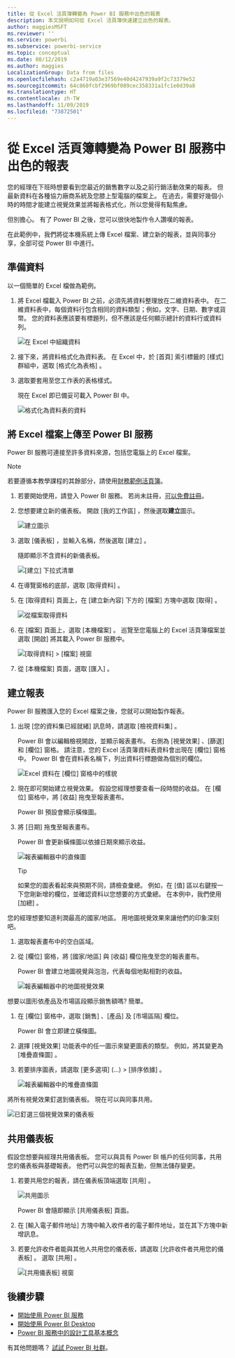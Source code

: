 ```yaml
---
title: 從 Excel 活頁簿轉變為 Power BI 服務中出色的報表
description: 本文說明如何從 Excel 活頁簿快速建立出色的報表。
author: maggiesMSFT
ms.reviewer: ''
ms.service: powerbi
ms.subservice: powerbi-service
ms.topic: conceptual
ms.date: 08/12/2019
ms.author: maggies
LocalizationGroup: Data from files
ms.openlocfilehash: c2a4719a03e37569e40d4247939a9f2c73379e52
ms.sourcegitcommit: 64c860fcbf2969bf089cec358331a1fc1e0d39a8
ms.translationtype: HT
ms.contentlocale: zh-TW
ms.lasthandoff: 11/09/2019
ms.locfileid: "73872501"
---
```

# <a name="from-excel-workbook-to-stunning-report-in-the-power-bi-service"></a>從 Excel 活頁簿轉變為 Power BI 服務中出色的報表
您的經理在下班時想要看到您最近的銷售數字以及之前行銷活動效果的報表。 但最新資料在各種協力廠商系統及您膝上型電腦的檔案上。 在過去，需要好幾個小時的時間才能建立視覺效果並將報表格式化，所以您覺得有點焦慮。

但別擔心。 有了 Power BI 之後，您可以很快地製作令人讚嘆的報表。

在此範例中，我們將從本機系統上傳 Excel 檔案、建立新的報表，並與同事分享，全部可從 Power BI 中進行。

## <a name="prepare-your-data"></a>準備資料
以一個簡單的 Excel 檔做為範例。 

1. 將 Excel 檔載入 Power BI 之前，必須先將資料整理放在二維資料表中。 在二維資料表中，每個資料行包含相同的資料類型；例如，文字、日期、數字或貨幣。 您的資料表應該要有標題列，但不應該是任何顯示總計的資料行或資料列。

   ![在 Excel 中組織資料](media/service-from-excel-to-stunning-report/pbi_excel_file.png)

2. 接下來，將資料格式化為資料表。 在 Excel 中，於 [首頁]  索引標籤的 [樣式]  群組中，選取 [格式化為表格]  。 

3. 選取要套用至您工作表的表格樣式。 

   現在 Excel 即已備妥可載入 Power BI 中。

   ![格式化為資料表的資料](media/service-from-excel-to-stunning-report/pbi_excel_table.png)

## <a name="upload-your-excel-file-to-the-power-bi-service"></a>將 Excel 檔案上傳至 Power BI 服務
Power BI 服務可連接至許多資料來源，包括您電腦上的 Excel 檔案。 

 > [!NOTE] 
 > 若要遵循本教學課程的其餘部分，請使用[財務範例活頁簿](sample-financial-download.md)。

1. 若要開始使用，請登入 Power BI 服務。 若尚未註冊，[可以免費註冊](https://powerbi.com)。

2. 您想要建立新的儀表板。 開啟 [我的工作區]  ，然後選取**建立**圖示。

   ![建立圖示](media/service-from-excel-to-stunning-report/power-bi-new-dash.png)

3. 選取 [儀表板]  ，並輸入名稱，然後選取 [建立]  。 

   隨即顯示不含資料的新儀表板。

   ![[建立] 下拉式清單](media/service-from-excel-to-stunning-report/power-bi-create-dash.png)

4. 在導覽窗格的底部，選取 [取得資料]  。 

5. 在 [取得資料]  頁面上，在 [建立新內容]  下方的 [檔案]  方塊中選取 [取得]  。

   ![從檔案取得資料](media/service-from-excel-to-stunning-report/pbi_get_files.png)

6. 在 [檔案]  頁面上，選取 [本機檔案]  。 巡覽至您電腦上的 Excel 活頁簿檔案並選取 [開啟]  將其載入 Power BI 服務中。 

   ![[取得資料] > [檔案] 視窗](media/service-from-excel-to-stunning-report/pbi_local_file.png)

7. 從 [本機檔案]  頁面，選取 [匯入]  。


## <a name="build-your-report"></a>建立報表
Power BI 服務匯入您的 Excel 檔案之後，您就可以開始製作報表。 

1. 出現 [您的資料集已經就緒]  訊息時，請選取 [檢視資料集]  。  

   Power BI 會以編輯檢視開啟，並顯示報表畫布。 右側為 [視覺效果]  、[篩選]  和 [欄位]  窗格。 請注意，您的 Excel 活頁簿資料表資料會出現在 [欄位]  窗格中。 Power BI 會在資料表名稱下，列出資料行標題做為個別的欄位。

   ![Excel 資料在 [欄位] 窗格中的樣貌](media/service-from-excel-to-stunning-report/pbi_report_fields.png)

2. 現在即可開始建立視覺效果。 假設您經理想要查看一段時間的收益。 在 [欄位]  窗格中，將 [收益]  拖曳至報表畫布。 

   Power BI 預設會顯示橫條圖。 

3. 將 [日期]  拖曳至報表畫布。 

   Power BI 會更新橫條圖以依據日期來顯示收益。

   ![報表編輯器中的直條圖](media/service-from-excel-to-stunning-report/pbi_report_pin-new.png)

   > [!TIP]
   > 如果您的圖表看起來與預期不同，請檢查彙總。 例如，在 [值]  區以右鍵按一下您剛新增的欄位，並確認資料以您想要的方式彙總。 在本例中，我們使用 [加總]  。
   > 

您的經理想要知道利潤最高的國家/地區。 用地圖視覺效果來讓他們的印象深刻吧。 

1. 選取報表畫布中的空白區域。 

2. 從 [欄位]  窗格，將 [國家/地區]  與 [收益]  欄位拖曳至您的報表畫布。

   Power BI 會建立地圖視覺與泡泡，代表每個地點相對的收益。

   ![報表編輯器中的地圖視覺效果](media/service-from-excel-to-stunning-report/pbi_report_map-new.png)

想要以圖形依產品及市場區段顯示銷售額嗎? 簡單。 

1. 在 [欄位]  窗格中，選取 [銷售]  、[產品]  及 [市場區隔]  欄位。 
   
   Power BI 會立即建立橫條圖。 

2. 選擇 [視覺效果]  功能表中的任一圖示來變更圖表的類型。 例如，將其變更為 [堆疊直條圖]  。 

3. 若要排序圖表，請選取 [更多選項]  (...) > [排序依據]  。

   ![報表編輯器中的堆疊直條圖](media/service-from-excel-to-stunning-report/pbi_barchart-new.png)

將所有視覺效果釘選到儀表板。 現在可以與同事共用。

   ![已釘選三個視覺效果的儀表板](media/service-from-excel-to-stunning-report/pbi_report.png)

## <a name="share-your-dashboard"></a>共用儀表板
假設您想要與經理共用儀表板。 您可以與具有 Power BI 帳戶的任何同事，共用您的儀表板與基礎報表。 他們可以與您的報表互動，但無法儲存變更。

1. 若要共用您的報表，請在儀表板頂端選取 [共用]  。

   ![共用圖示](media/service-from-excel-to-stunning-report/power-bi-share.png)

   Power BI 會隨即顯示 [共用儀表板]  頁面。 

2. 在 [輸入電子郵件地址]  方塊中輸入收件者的電子郵件地址，並在其下方塊中新增訊息。 

3. 若要允許收件者能與其他人共用您的儀表板，請選取 [允許收件者共用您的儀表板]  。 選取 [共用]  。

   ![[共用儀表板] 視窗](media/service-from-excel-to-stunning-report/power-bi-share-dash-new.png)

## <a name="next-steps"></a>後續步驟

* [開始使用 Power BI 服務](service-get-started.md)
* [開始使用 Power BI Desktop](desktop-getting-started.md)
* [Power BI 服務中的設計工具基本概念](service-basic-concepts.md)

有其他問題嗎？ [試試 Power BI 社群](https://community.powerbi.com/)。

